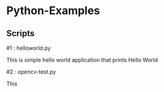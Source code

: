 # Python-Examples
## Scripts 

#1 : helloworld.py

This is simple hello world application that prints Hello World

#2 : opencv-test.py

This

